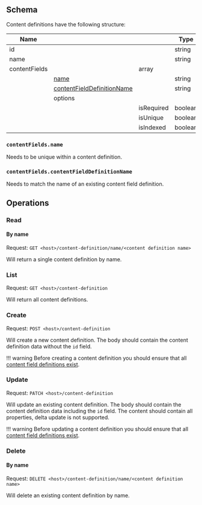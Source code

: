 ## Schema

Content definitions have the following structure:

| Name          |                                                                        |            | Type    | Optional | Unique |
| ------------- | ---------------------------------------------------------------------- | ---------- | ------- | -------- | ------ |
| id            |                                                                        |            | string  | true     | true   |
| name          |                                                                        |            | string  |          | true   |
| contentFields |                                                                        | array      |         |          |        |
|               | [name](#contentfieldsname)                                             |            | string  |          |        |
|               | [contentFieldDefinitionName](#contentfieldscontentfielddefinitionname) |            | string  |          |        |
|               | options                                                                |            |         |          |        |
|               |                                                                        | isRequired | boolean |          |        |
|               |                                                                        | isUnique   | boolean |          |        |
|               |                                                                        | isIndexed  | boolean |          |        |

### `contentFields.name`

Needs to be unique within a content definition.

### `contentFields.contentFieldDefinitionName`

Needs to match the name of an existing content field definition.

## Operations

### Read 

#### By name

Request: `GET <host>/content-definition/name/<content definition name>`

Will return a single content definition by name.

### List 

Request: `GET <host>/content-definition`

Will return all content definitions.

### Create

Request: `POST <host>/content-definition`

Will create a new content definition. The body should contain the content definition data without the `id` field.

!!! warning
    Before creating a content definition you should ensure that all [content field definitions exist](./content-field-definition.md).

### Update

Request: `PATCH <host>/content-definition`

Will update an existing content definition. The body should contain the content definition data including the `id` field. The content should contain all properties, delta update is not supported.

!!! warning
    Before updating a content definition you should ensure that all [content field definitions exist](./content-field-definition.md).

### Delete

#### By name

Request: `DELETE <host>/content-definition/name/<content definition name>`

Will delete an existing content definition by name. 